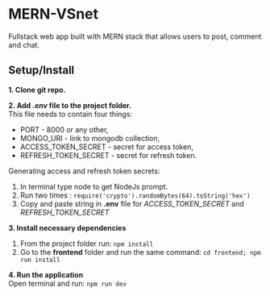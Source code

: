 # MERN-VSnet
Fullstack web app built with MERN stack that allows users to post, comment and chat.

## Setup/Install
**1. Clone git repo.**

**2. Add *.env* file to the project folder.**<br>
This file needs to contain four things:
* PORT - 8000 or any other,
* MONGO_URI - link to mongodb collection,
* ACCESS_TOKEN_SECRET - secret for access token,
* REFRESH_TOKEN_SECRET - secret for refresh token.

Generating access and refresh token secrets:
1. In terminal type node to get NodeJs prompt.
2. Run two times : `require('crypto').randomBytes(64).toString('hex')`
3. Copy and paste string in **.env** file for *ACCESS_TOKEN_SECRET* and *REFRESH_TOKEN_SECRET*

**3. Install necessary dependencies** <br>
1. From the project folder run: `npm install`
2. Go to the **frontend** folder and run the same command: `cd frontend; npm run install`

**4. Run the application**<br>
Open terminal and run: `npm run dev`
